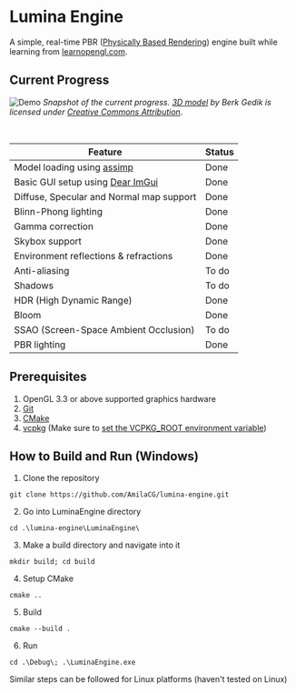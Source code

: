 # Lumina Engine
A simple, real-time PBR ([Physically Based Rendering](https://en.wikipedia.org/wiki/Physically_based_rendering)) engine built while learning from [learnopengl.com](https://learnopengl.com/).

## Current Progress
![Demo](Docs/demo.png)
*Snapshot of the current progress. [3D model](https://skfb.ly/6QZxW) by Berk Gedik is licensed under [Creative Commons Attribution](http://creativecommons.org/licenses/by/4.0/)*.

<br>

| Feature | Status |
| ---- | ---- |
| Model loading using [assimp](https://github.com/assimp/assimp) | Done |
| Basic GUI setup using [Dear ImGui](https://github.com/ocornut/imgui) | Done |
| Diffuse, Specular and Normal map support | Done |
| Blinn-Phong lighting | Done |
| Gamma correction | Done |
| Skybox support | Done |
| Environment reflections & refractions | Done |
| Anti-aliasing | To do |
| Shadows | To do |
| HDR (High Dynamic Range) | Done |
| Bloom | Done |
| SSAO (Screen-Space Ambient Occlusion) | To do |
| PBR lighting | Done |

## Prerequisites
1. OpenGL 3.3 or above supported graphics hardware
2. [Git](https://git-scm.com/download/win)
3. [CMake](https://cmake.org/download/)
4. [vcpkg](https://learn.microsoft.com/en-us/vcpkg/get_started/get-started?pivots=shell-cmd) (Make sure to [set the VCPKG_ROOT environment variable](https://learn.microsoft.com/en-us/vcpkg/get_started/get-started?pivots=shell-cmd#2---set-up-the-project))

## How to Build and Run (Windows)
1. Clone the repository
```
git clone https://github.com/AmilaCG/lumina-engine.git
```
2. Go into LuminaEngine directory
```
cd .\lumina-engine\LuminaEngine\
```
3. Make a build directory and navigate into it
```
mkdir build; cd build
```
4. Setup CMake
```
cmake ..
```
5. Build
```
cmake --build .
```
6. Run
```
cd .\Debug\; .\LuminaEngine.exe
```

Similar steps can be followed for Linux platforms (haven't tested on Linux)
